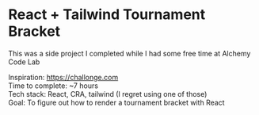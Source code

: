 # React + Tailwind Tournament Bracket

This was a side project I completed while I had some free time at Alchemy Code Lab  
  
Inspiration: https://challonge.com  
Time to complete: ~7 hours  
Tech stack: React, CRA, tailwind (I regret using one of those)  
Goal: To figure out how to render a tournament bracket with React  
